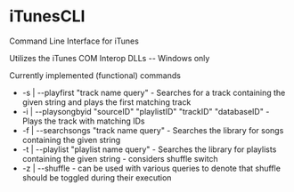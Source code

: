 # iTunesCLI
Command Line Interface for iTunes

Utilizes the iTunes COM Interop DLLs -- Windows only

Currently implemented (functional) commands
* -s | --playfirst "track name query" - Searches for a track containing the given string and plays the first matching track
* -i | --playsongbyid "sourceID" "playlistID" "trackID" "databaseID" - Plays the track with matching IDs
* -f | --searchsongs "track name query" - Searches the library for songs containing the given string
* -t | --playlist "playlist name query" - Searches the library for playlists containing the given string - considers shuffle switch
* -z | --shuffle - can be used with various queries to denote that shuffle should be toggled during their execution
